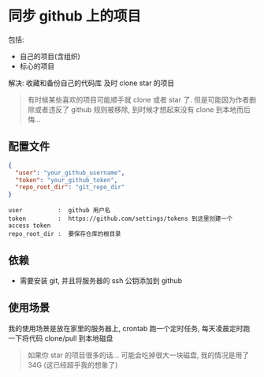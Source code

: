 # 同步 github 上的项目

包括:
* 自己的项目(含组织)
* 标心的项目

解决:
收藏和备份自己的代码库
及时 clone star 的项目

> 有时候某些喜欢的项目可能顺手就 clone 或者 star 了. 但是可能因为作者删除或者违反了 github 规则被移除, 到时候才想起来没有 clone 到本地而后悔...

## 配置文件

```json
{
  "user": "your_github_username",
  "token": "your_github_token",
  "repo_root_dir": "git_repo_dir"
}
```

```text
user          :  github 用户名
token         :  https://github.com/settings/tokens 到这里创建一个 access token
repo_root_dir :  要保存仓库的根目录
```

## 依赖

* 需要安装 git, 并且将服务器的 ssh 公钥添加到 github

## 使用场景

我的使用场景是放在家里的服务器上, crontab 跑一个定时任务, 每天凌晨定时跑一下将代码 clone/pull 到本地磁盘

> 如果你 star 的项目很多的话... 可能会吃掉很大一块磁盘, 我的情况是用了 34G (这已经超乎我的想象了)